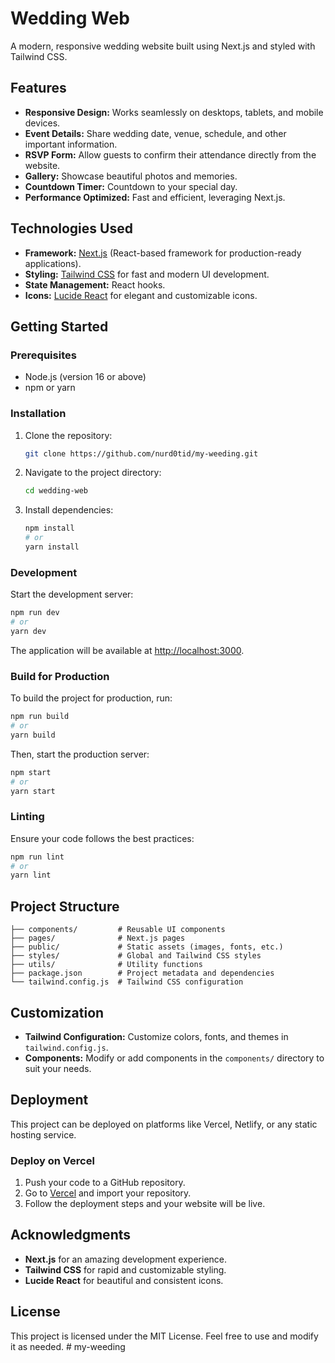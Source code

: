 # Wedding Web

A modern, responsive wedding website built using Next.js and styled with Tailwind CSS.

## Features
- **Responsive Design:** Works seamlessly on desktops, tablets, and mobile devices.
- **Event Details:** Share wedding date, venue, schedule, and other important information.
- **RSVP Form:** Allow guests to confirm their attendance directly from the website.
- **Gallery:** Showcase beautiful photos and memories.
- **Countdown Timer:** Countdown to your special day.
- **Performance Optimized:** Fast and efficient, leveraging Next.js.

## Technologies Used
- **Framework:** [Next.js](https://nextjs.org/) (React-based framework for production-ready applications).
- **Styling:** [Tailwind CSS](https://tailwindcss.com/) for fast and modern UI development.
- **State Management:** React hooks.
- **Icons:** [Lucide React](https://lucide.dev/) for elegant and customizable icons.

## Getting Started

### Prerequisites
- Node.js (version 16 or above)
- npm or yarn

### Installation
1. Clone the repository:
   ```bash
   git clone https://github.com/nurd0tid/my-weeding.git
   ```
2. Navigate to the project directory:
   ```bash
   cd wedding-web
   ```
3. Install dependencies:
   ```bash
   npm install
   # or
   yarn install
   ```

### Development
Start the development server:
```bash
npm run dev
# or
yarn dev
```
The application will be available at [http://localhost:3000](http://localhost:3000).

### Build for Production
To build the project for production, run:
```bash
npm run build
# or
yarn build
```
Then, start the production server:
```bash
npm start
# or
yarn start
```

### Linting
Ensure your code follows the best practices:
```bash
npm run lint
# or
yarn lint
```

## Project Structure
```
├── components/         # Reusable UI components
├── pages/              # Next.js pages
├── public/             # Static assets (images, fonts, etc.)
├── styles/             # Global and Tailwind CSS styles
├── utils/              # Utility functions
├── package.json        # Project metadata and dependencies
└── tailwind.config.js  # Tailwind CSS configuration
```

## Customization
- **Tailwind Configuration:** Customize colors, fonts, and themes in `tailwind.config.js`.
- **Components:** Modify or add components in the `components/` directory to suit your needs.

## Deployment
This project can be deployed on platforms like Vercel, Netlify, or any static hosting service.

### Deploy on Vercel
1. Push your code to a GitHub repository.
2. Go to [Vercel](https://vercel.com/) and import your repository.
3. Follow the deployment steps and your website will be live.

## Acknowledgments
- **Next.js** for an amazing development experience.
- **Tailwind CSS** for rapid and customizable styling.
- **Lucide React** for beautiful and consistent icons.

## License
This project is licensed under the MIT License. Feel free to use and modify it as needed.
#   m y - w e e d i n g  
 